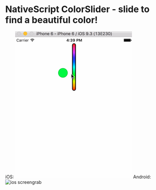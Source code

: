 # NativeScript ColorSlider - slide to find a beautiful color!

iOS:
![ios screengrab](assets/color-slider-ios.gif)
Android:
![ios screengrab](android/color-slider-android.gif)

